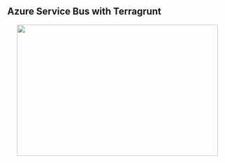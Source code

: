 ## Azure Service Bus with Terragrunt
<p align="center">
  <img width="460" height="300" src="//src="https://github.com/rb-cloud-guru/AzureServiceBus/assets/17112592/ce087b37-5b63-4987-a941-dd14ab6d98ad"/460/300">
</p>



